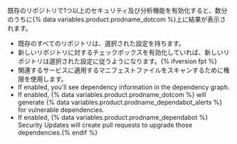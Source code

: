 既存のリポジトリで1つ以上のセキュリティ及び分析機能を有効化すると、数分のうちに{% data variables.product.prodname_dotcom %}上に結果が表示されます。

- 既存のすべてのリポジトリは、選択された設定を持ちます。
- 新しいリポジトリに対するチェックボックスを有効化していれば、新しいリポジトリは選択された設定に従うようになります。{% ifversion fpt %}
- 関連するサービスに適用するマニフェストファイルをスキャンするために権限を使用します。
- If enabled, you'll see dependency information in the dependency graph.
- If enabled, {% data variables.product.prodname_dotcom %} will generate {% data variables.product.prodname_dependabot_alerts %} for vulnerable dependencies.
- If enabled, {% data variables.product.prodname_dependabot %} Security Updates will create pull requests to upgrade those dependencies.{% endif %}
